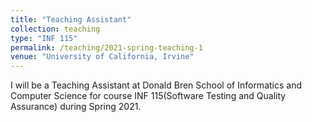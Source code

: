 ```yaml
---
title: "Teaching Assistant"
collection: teaching
type: "INF 115"
permalink: /teaching/2021-spring-teaching-1
venue: "University of California, Irvine"
---
```


I will be a Teaching Assistant at Donald Bren School of Informatics and Computer Science for course INF 115(Software Testing and Quality Assurance) during Spring 2021.




